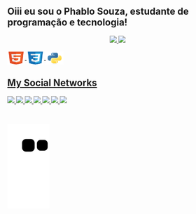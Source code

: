 ## Oiii eu sou o Phablo Souza, estudante de programação e tecnologia!
<div align="center">
  <a href="https://github.com/PhabloSouza">
  <img height="180em" src="https://github-readme-stats.vercel.app/api?username=PhabloSouza&show_icons=true&theme=dark&include_all_commits=true&count_private=true"/>
  <img height="180em" src="https://github-readme-stats.vercel.app/api/top-langs/?username=PhabloSouza&layout=compact&langs_count=7&theme=dark"/>
</div>
 <div style="display: inline_block"><br>
  <img align="center" alt="Phablo-HTML" height="30" width="40" src="https://raw.githubusercontent.com/devicons/devicon/master/icons/html5/html5-original.svg">
  <img align="center" alt="Phablo-CSS" height="30" width="40" src="https://raw.githubusercontent.com/devicons/devicon/master/icons/css3/css3-original.svg">
  <img align="center" alt="Phablo-Python" height="30" width="40" src="https://raw.githubusercontent.com/devicons/devicon/master/icons/python/python-original.svg">
 </div>
 
 ##
 
 ## **My Social Networks**

<p align="left">
 <a href="phablogm@gmail.com" alt="Gmail" target="_blank">
 <img src="https://img.shields.io/badge/-Gmail-FF0000?style=for-the-badge&logo=gmail&logoColor=white">
 </a> 

 <a href="https://www.linkedin.com/in/phablosouza/" alt="Linkedin" target="blank">
 <img src="https://img.shields.io/badge/LinkedIn-0077B5?style=for-the-badge&logo=linkedin&logoColor=white">
 </a> 
  
 <a href="https://wa.me/qr/ASBREK2YYW5EM1" alt="WhatsApp" target="_blank">
 <img src="https://img.shields.io/badge/WhatsApp-25D366?style=for-the-badge&logo=whatsapp&logoColor=white">
 </a>

 <a href="https://www.facebook.com/phablosouza/" alt="Facebook" target="blank">
 <img src="https://img.shields.io/badge/Facebook-1877F2?style=for-the-badge&logo=facebook&logoColor=white">
 </a>

 <a href="https://www.instagram.com/phablito_/" alt="Instagram" target="blank">
 <img src="https://img.shields.io/badge/Instagram-E4405F?style=for-the-badge&logo=instagram&logoColor=white">
 </a>
 
 <a href="https://www.twitch.tv/phablosouza" target="_blank">
 <img src="https://img.shields.io/badge/Twitch-9146FF?style=for-the-badge&logo=twitch&logoColor=white" target="_blank">
 </a>
 
 <a href="https://discord.gg/" target="_blank">
 <img src="https://img.shields.io/badge/Discord-7289DA?style=for-the-badge&logo=discord&logoColor=white" target="_blank">
 </a> 
  </p>

<br>
 
  ![Snake animation](https://github.com/PhabloSouza/PhabloSouza/blob/output/github-contribution-grid-snake.svg)
 
</div>
